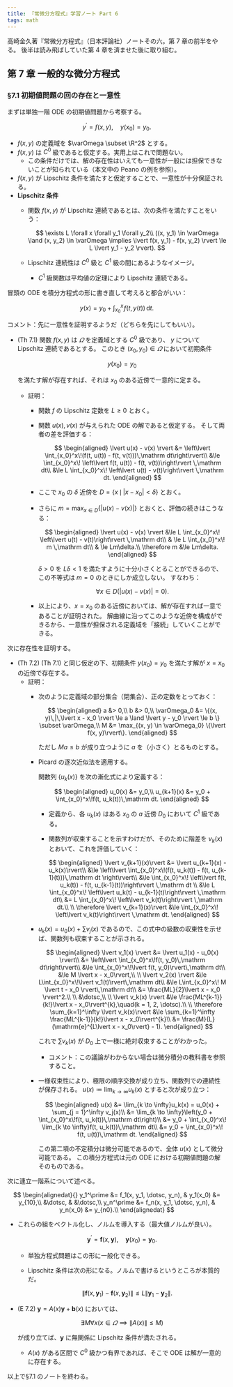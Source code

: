 ```yaml
---
title: 『常微分方程式』学習ノート Part 6
tags: math
---
```


高崎金久著『常微分方程式』（日本評論社）ノートその六。第 7 章の前半をやる。
後半は読み飛ばしていた第 4 章を済ませた後に取り組む。

## 第 7 章 一般的な微分方程式

### §7.1 初期値問題の回の存在と一意性

まずは単独一階 ODE の初期値問題から考察する。

$$
y^\prime = f(x, y),\quad y(x_0) = y_0.
$$

* $f(x, y)$ の定義域を $\varOmega \subset \R^2$ とする。
* $f(x, y)$ は $C^0$ 級であると仮定する。実用上はこれで問題ない。
  * この条件だけでは、解の存在性はいえても一意性が一般には担保できないことが知られている（本文中の Peano の例を参照）。
* $f(x, y)$ が Lipschitz 条件を満たすと仮定することで、一意性が十分保証される。
* **Lipschitz 条件**
  * 関数 $f(x, y)$ が Lipschitz 連続であるとは、次の条件を満たすことをいう：

    $$
    \exists L \forall x \forall y_1 \forall y_2\\
    ((x, y_1) \in \varOmega \land (x, y_2) \in \varOmega
    \implies
    \lvert f(x, y_1) - f(x, y_2) \rvert \le L \lvert y_1 - y_2 \rvert).
    $$

  * Lipschitz 連続性は $C^0$ 級と $C^1$ 級の間にあるようなイメージ。
    * $C^1$ 級関数は平均値の定理により Lipschitz 連続である。

冒頭の ODE を積分方程式の形に書き直して考えると都合がいい：

$$
y(x) = y_0 + \int_{x_0}^x\!f(t, y(t))\,\mathrm dt.
$$

コメント：先に一意性を証明するようだ（どちらを先にしてもいい）。

* (Th 7.1) 関数 $f(x, y)$ は $\varOmega$ を定義域とする $C^0$ 級であり、
  $y$ について Lipschitz 連続であるとする。
  このとき $(x_0, y_0)\in\varOmega$ において初期条件

  $$
  y(x_0) = y_0
  $$

  を満たす解が存在すれば、それは $x_0$ のある近傍で一意的に定まる。

  * 証明：
    * 関数 $f$ の Lipschitz 定数を $L \ge 0$ とおく。
    * 関数 $u(x), v(x)$ が与えられた ODE の解であると仮定する。
      そして両者の差を評価する：

      $$
      \begin{aligned}
      \lvert u(x) - v(x) \rvert
      &= \left\lvert \int_{x_0}^x\!(f(t, u(t)) - f(t, v(t)))\,\mathrm dt\right\rvert\\
      &\le \int_{x_0}^x\! \left\lvert f(t, u(t)) - f(t, v(t))\right\rvert \,\mathrm dt\\
      &\le L \int_{x_0}^x\! \left\lvert u(t) - v(t)\right\rvert \,\mathrm dt.
      \end{aligned}
      $$

    * ここで $x_0$ の $\delta$ 近傍を $D = \lbrace x\,\mid\, \lvert x - x_0 \rvert < \delta\rbrace$ とおく。
    * さらに $\displaystyle m = \max_{x \in D} \lbrace \lvert u(x) - v(x) \rvert\rbrace$ とおくと、評価の続きはこうなる：

      $$
      \begin{aligned}
      \lvert u(x) - v(x) \rvert
      &\le L \int_{x_0}^x\! \left\lvert u(t) - v(t)\right\rvert \,\mathrm dt\\
      & \le L \int_{x_0}^x\! m \,\mathrm dt\\
      & \le Lm\delta.\\
      \therefore m &\le Lm\delta.
      \end{aligned}
      $$

      $\delta > 0$ を $L\delta < 1$ を満たすように十分小さくとることができるので、この不等式は $m = 0$ のときにしか成立しない。
      すなわち：

      $$
      \forall x \in D (\lvert u(x) - v(x) \rvert = 0).
      $$

    * 以上により、$x = x_0$ のある近傍においては、解が存在すれば一意であることが証明された。
      解曲線に沿ってこのような近傍を構成ができるから、一意性が担保される定義域を「接続」していくことができる。

次に存在性を証明する。

* (Th 7.2) (Th 7.1) と同じ仮定の下、初期条件 $y(x_0) = y_0$ を満たす解が
  $x = x_0$ の近傍で存在する。
  * 証明：
    * 次のように定義域の部分集合（閉集合）、正の定数をとっておく：

      $$
      \begin{aligned}
      a &> 0,\\
      b &> 0,\\
      \varOmega_0 &= \{(x, y)\,|\,\lvert x - x_0 \rvert \le a \land \lvert y - y_0 \rvert \le b \} \subset \varOmega,\\
      M &= \max_{(x, y) \in \varOmega_0} \{\lvert f(x, y)\rvert\}.
      \end{aligned}
      $$

      ただし $Ma \le b$ が成り立つように $a$ を（小さく）とるものとする。
    * Picard の逐次近似法を適用する。

      関数列 $\lbrace u_k(x)\rbrace$ を次の漸化式により定義する：

      $$
      \begin{aligned}
      u_0(x) &= y_0,\\
      u_{k+1}(x) &= y_0 + \int_{x_0}^x\!f(t, u_k(t))\,\mathrm dt.
      \end{aligned}
      $$

      * 定義から、各 $u_k(x)$ はある $x_0$ の $a$ 近傍 $D_0$ において $C^1$ 級である。
      * 関数列が収束することを示すわけだが、そのために階差を $v_k(x)$ とおいて、これを評価していく：

        $$
        \begin{aligned}
        \lvert v_{k+1}(x)\rvert
        &= \lvert u_{k+1}(x) - u_k(x)\rvert\\
        &\le \left\lvert \int_{x_0}^x\!(f(t, u_k(t)) - f(t, u_{k-1}(t)))\,\mathrm dt \right\rvert\\
        &\le \int_{x_0}^x\! \left\lvert f(t, u_k(t)) - f(t, u_{k-1}(t))\right\rvert \,\mathrm dt \\
        &\le L \int_{x_0}^x\! \left\lvert u_k(t) - u_{k-1}(t)\right\rvert \,\mathrm dt\\
        &= L \int_{x_0}^x\! \left\lvert v_k(t)\right\rvert \,\mathrm dt.\\
        \\
        \therefore \lvert v_{k+1}(x)\rvert &\le \int_{x_0}^x\! \left\lvert v_k(t)\right\rvert \,\mathrm dt.
        \end{aligned}
        $$

    * $u_k(x) = u_0(x) + \sum v_j(x)$ であるので、この式中の級数の収束性を示せば、関数列も収束することが示される。

      $$
      \begin{aligned}
      \lvert v_1(x) \rvert
      &= \lvert u_1(x) - u_0(x) \rvert\\
      &= \left\lvert \int_{x_0}^x\!f(t, y_0)\,\mathrm dt\right\rvert\\
      &\le \int_{x_0}^x\!\lvert f(t, y_0)\rvert\,\mathrm dt\\
      &\le M \lvert x - x_0\rvert,\\
      \\
      \lvert v_2(x) \rvert
      &\le L\int_{x_0}^x\!\lvert v_1(t)\rvert\,\mathrm dt\\
      &\le L\int_{x_0}^x\! M \lvert t - x_0 \rvert\,\mathrm dt\\
      &= \frac{ML}{2}\lvert x - x_0 \rvert^2.\\
      \\
      &\dotsc,\\
      \\
      \lvert v_k(x) \rvert &\le \frac{ML^{k-1}}{k!}\lvert x - x_0\rvert^{k},\quad(k = 1, 2, \dotsc).\\
      \\
      \therefore \sum_{k=1}^\infty \lvert v_k(x)\rvert
      &\le \sum_{k=1}^\infty \frac{ML^{k-1}}{k!}\lvert x - x_0\rvert^{k}\\
      &= \frac{M}{L}(\mathrm{e}^{L\lvert x - x_0\rvert} - 1).
      \end{aligned}
      $$

      これで $\sum v_k(x)$ が $D_0$ 上で一様に絶対収束することがわかった。
      * コメント：この議論がわからない場合は微分積分の教科書を参照すること。

    * 一様収束性により、極限の順序交換が成り立ち、関数列での連続性が保存される。
      $\displaystyle u(x) \coloneqq \lim_{k\to\infty} u_k(x)$ とすると次が成り立つ：

      $$
      \begin{aligned}
      u(x) &= \lim_{k \to \infty}u_k(x) = u_0(x) + \sum_{j = 1}^\infty v_j(x)\\
      &= \lim_{k \to \infty}\left(y_0 + \int_{x_0}^x\!f(t, u_k(t))\,\mathrm dt\right)\\
      &= y_0 + \int_{x_0}^x\! \lim_{k \to \infty}f(t, u_k(t))\,\mathrm dt\\
      &= y_0 + \int_{x_0}^x\! f(t, u(t))\,\mathrm dt.
      \end{aligned}
      $$

      この第二項の不定積分は微分可能であるので、全体 $u(x)$ として微分可能である。
      この積分方程式は元の ODE における初期値問題の解そのものである。

次に連立一階系について述べる。

$$
\begin{alignedat}{}
y_1^\prime &= f_1(x, y_1, \dotsc, y_n), & y_1(x_0) &= y_{10},\\
&\dotsc, & &\dotsc,\\
y_n^\prime &= f_n(x, y_1, \dotsc, y_n), & y_n(x_0) &= y_{n0}.\\
\end{alignedat}
$$

* これらの組をベクトル化し、ノルムを導入する（最大値ノルムが良い）。

  $$
  \bm y^\prime = \bm f(x, \bm y), \quad \bm y(x_0) = \bm y_0.
  $$

  * 単独方程式問題はこの形に一般化できる。
  * Lipschitz 条件は次の形になる。ノルムで書けるというところが本質的だ。

    $$
    \lVert \bm f(x, \bm y_1) - \bm f(x, \bm y_2) \rVert \le L \lVert \bm y_1 - \bm y_2 \rVert.
    $$

* (E 7.2) $\bm y = A(x)\bm y + \bm b(x)$ においては、

  $$
  \exists M \forall x(
      x \in \varOmega \implies \lVert A(x) \rVert \le M)
  $$

  が成り立てば、$\bm y$ に無関係に Lipschitz 条件が満たされる。

  * $A(x)$ がある区間で $C^0$ 級かつ有界であれば、そこで ODE は解が一意的に存在する。

以上で§7.1 のノートを終わる。
